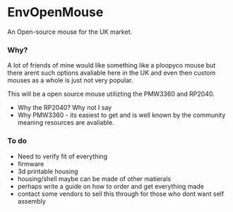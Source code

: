 # EnvOpenMouse
 An Open-source mouse for the UK market.
 
### Why?

A lot of friends of mine would like something like a ploopyco mouse but there arent such options avaliable here in the UK and even then custom mouses as a whole is just not very popular.

This will be a open source mouse utilizting the PMW3360 and RP2040.

- Why the RP2040? Why not I say
- Why PMW3360 - its easiest to get and is well known by the community meaning resources are avaliable.

### To do
- Need to verify fit of everything
- firmware
- 3d printable housing
- housing/shell maybe can be made of other matierals
- perhaps write a guide on how to order and get everything made
- contact some vendors to sell this through for those who dont want self assembly
